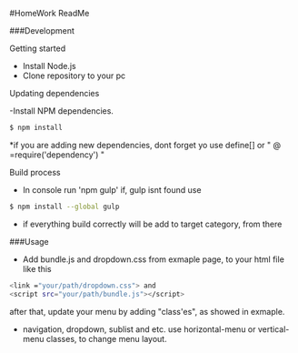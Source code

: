 #HomeWork ReadMe

###Development

Getting started

- Install Node.js 
- Clone repository to your pc

Updating dependencies

-Install NPM dependencies.

```sh
$ npm install
```
*if you are adding new dependencies, dont forget yo use define[] or " @ =require('dependency') " 

Build process

- In console run 'npm gulp' if, gulp isnt found use 

```sh
$ npm install --global gulp
```

- if everything  build correctly will be add to target category, from there 

###Usage

- Add bundle.js and dropdown.css from exmaple page, to your html file like this 
```sh
<link ="your/path/dropdown.css"> and 
<script src="your/path/bundle.js"></script>
```
after that, update your menu by adding "class'es", as showed in exmaple.
- navigation, dropdown, sublist and etc.
use horizontal-menu or vertical-menu classes, to change menu layout.
